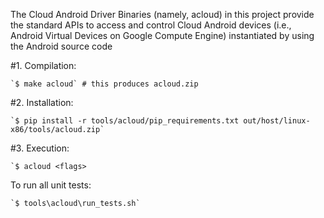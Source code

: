 The Cloud Android Driver Binaries (namely, acloud) in this project provide the
standard APIs to access and control Cloud Android devices (i.e., Android Virtual
Devices on Google Compute Engine) instantiated by using the Android source code

#1. Compilation:

    `$ make acloud` # this produces acloud.zip

#2. Installation:

    `$ pip install -r tools/acloud/pip_requirements.txt out/host/linux-x86/tools/acloud.zip`

#3. Execution:

    `$ acloud <flags>

To run all unit tests:

    `$ tools\acloud\run_tests.sh`
